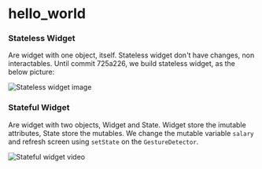 # hello_world

### Stateless Widget
Are widget with one object, itself.
Stateless widget don't have changes, non interactables.
Until commit 725a226, we build stateless widget, as the below picture:

![Stateless widget image](../prints/statelessWidget.png)


### Stateful Widget
Are widget with two objects, Widget and State.
Widget store the imutable attributes, State store the mutables. 
We change the mutable variable `salary` and refresh screen using `setState` on the `GestureDetector`.

![Stateful widget video](../prints/statefulWidget.gif)
